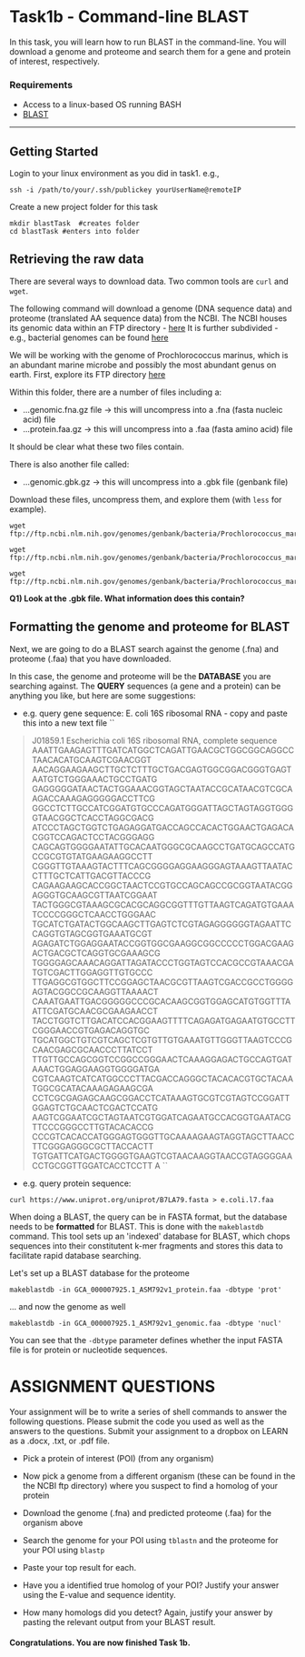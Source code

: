 # Task1b - Command-line BLAST

In this task, you will learn how to run BLAST in the command-line. You will download a genome and proteome and search them for a gene and protein of interest, respectively.

### Requirements

* Access to a linux-based OS running BASH
* [BLAST](https://blast.ncbi.nlm.nih.gov/Blast.cgi?CMD=Web&PAGE_TYPE=BlastDocs&DOC_TYPE=Download)

---

## Getting Started

Login to your linux environment as you did in task1. e.g.,

```
ssh -i /path/to/your/.ssh/publickey yourUserName@remoteIP
```

Create a new project folder for this task

```
mkdir blastTask  #creates folder
cd blastTask #enters into folder
```

## Retrieving the raw data

There are several ways to download data. Two common tools are `curl` and `wget`.

The following command will download a genome (DNA sequence data) and proteome (translated AA sequence data) from the NCBI.
The NCBI houses its genomic data within an FTP directory - [here](ftp://ftp.ncbi.nlm.nih.gov/genomes/genbank)
It is further subdivided - e.g., bacterial genomes can be found [here](ftp://ftp.ncbi.nlm.nih.gov/genomes/genbank/bacteria)

We will be working with the genome of Prochlorococcus marinus, which is an abundant marine microbe and possibly the most abundant genus on earth. First, explore its FTP directory [here](ftp://ftp.ncbi.nlm.nih.gov/genomes/genbank/bacteria/Prochlorococcus_marinus/reference/GCA_000007925.1_ASM792v1)

Within this folder, there are a number of files including a:

* ...genomic.fna.gz file -> this will uncompress into a .fna (fasta nucleic acid) file
* ...protein.faa.gz -> this will uncompress into a .faa (fasta amino acid) file

It should be clear what these two files contain.

There is also another file called:

* ...genomic.gbk.gz -> this will uncompress into a .gbk file (genbank file)


Download these files, uncompress them, and explore them (with `less` for example).

```
wget ftp://ftp.ncbi.nlm.nih.gov/genomes/genbank/bacteria/Prochlorococcus_marinus/reference/GCA_000007925.1_ASM792v1/GCA_000007925.1_ASM792v1_genomic.fna.gz

wget ftp://ftp.ncbi.nlm.nih.gov/genomes/genbank/bacteria/Prochlorococcus_marinus/reference/GCA_000007925.1_ASM792v1/GCA_000007925.1_ASM792v1_genomic.gff.gz

wget ftp://ftp.ncbi.nlm.nih.gov/genomes/genbank/bacteria/Prochlorococcus_marinus/reference/GCA_000007925.1_ASM792v1/GCA_000007925.1_ASM792v1_protein.faa.gz

```

<b>Q1) Look at the .gbk file. What information does this contain? </b>


## Formatting the genome and proteome for BLAST

Next, we are going to do a BLAST search against the genome (.fna) and proteome (.faa) that you have downloaded.

In this case, the genome and proteome will be the <b>DATABASE</b> you are searching against.
The <b>QUERY</b> sequences (a gene and a protein) can be anything you like, but here are some suggestions:

* e.g. query gene sequence: E. coli 16S ribosomal RNA - copy and paste this into a new text file
``
>J01859.1 Escherichia coli 16S ribosomal RNA, complete sequence
AAATTGAAGAGTTTGATCATGGCTCAGATTGAACGCTGGCGGCAGGCCTAACACATGCAAGTCGAACGGT
AACAGGAAGAAGCTTGCTCTTTGCTGACGAGTGGCGGACGGGTGAGTAATGTCTGGGAAACTGCCTGATG
GAGGGGGATAACTACTGGAAACGGTAGCTAATACCGCATAACGTCGCAAGACCAAAGAGGGGGACCTTCG
GGCCTCTTGCCATCGGATGTGCCCAGATGGGATTAGCTAGTAGGTGGGGTAACGGCTCACCTAGGCGACG
ATCCCTAGCTGGTCTGAGAGGATGACCAGCCACACTGGAACTGAGACACGGTCCAGACTCCTACGGGAGG
CAGCAGTGGGGAATATTGCACAATGGGCGCAAGCCTGATGCAGCCATGCCGCGTGTATGAAGAAGGCCTT
CGGGTTGTAAAGTACTTTCAGCGGGGAGGAAGGGAGTAAAGTTAATACCTTTGCTCATTGACGTTACCCG
CAGAAGAAGCACCGGCTAACTCCGTGCCAGCAGCCGCGGTAATACGGAGGGTGCAAGCGTTAATCGGAAT
TACTGGGCGTAAAGCGCACGCAGGCGGTTTGTTAAGTCAGATGTGAAATCCCCGGGCTCAACCTGGGAAC
TGCATCTGATACTGGCAAGCTTGAGTCTCGTAGAGGGGGGTAGAATTCCAGGTGTAGCGGTGAAATGCGT
AGAGATCTGGAGGAATACCGGTGGCGAAGGCGGCCCCCTGGACGAAGACTGACGCTCAGGTGCGAAAGCG
TGGGGAGCAAACAGGATTAGATACCCTGGTAGTCCACGCCGTAAACGATGTCGACTTGGAGGTTGTGCCC
TTGAGGCGTGGCTTCCGGAGCTAACGCGTTAAGTCGACCGCCTGGGGAGTACGGCCGCAAGGTTAAAACT
CAAATGAATTGACGGGGGCCCGCACAAGCGGTGGAGCATGTGGTTTAATTCGATGCAACGCGAAGAACCT
TACCTGGTCTTGACATCCACGGAAGTTTTCAGAGATGAGAATGTGCCTTCGGGAACCGTGAGACAGGTGC
TGCATGGCTGTCGTCAGCTCGTGTTGTGAAATGTTGGGTTAAGTCCCGCAACGAGCGCAACCCTTATCCT
TTGTTGCCAGCGGTCCGGCCGGGAACTCAAAGGAGACTGCCAGTGATAAACTGGAGGAAGGTGGGGATGA
CGTCAAGTCATCATGGCCCTTACGACCAGGGCTACACACGTGCTACAATGGCGCATACAAAGAGAAGCGA
CCTCGCGAGAGCAAGCGGACCTCATAAAGTGCGTCGTAGTCCGGATTGGAGTCTGCAACTCGACTCCATG
AAGTCGGAATCGCTAGTAATCGTGGATCAGAATGCCACGGTGAATACGTTCCCGGGCCTTGTACACACCG
CCCGTCACACCATGGGAGTGGGTTGCAAAAGAAGTAGGTAGCTTAACCTTCGGGAGGGCGCTTACCACTT
TGTGATTCATGACTGGGGTGAAGTCGTAACAAGGTAACCGTAGGGGAACCTGCGGTTGGATCACCTCCTT
A
``

* e.g. query protein sequence: 

``curl https://www.uniprot.org/uniprot/B7LA79.fasta > e.coli.l7.faa``


When doing a BLAST, the query can be in FASTA format, but the database needs to be <b>formatted</b> for BLAST. This is done with the `makeblastdb` command. This tool sets up an 'indexed' database for BLAST, which chops sequences into their constitutent k-mer fragments and stores this data to facilitate rapid database searching.

Let's set up a BLAST database for the proteome

```
makeblastdb -in GCA_000007925.1_ASM792v1_protein.faa -dbtype 'prot'
```

... and now the genome as well

```
makeblastdb -in GCA_000007925.1_ASM792v1_genomic.faa -dbtype 'nucl'
```


You can see that the `-dbtype` parameter defines whether the input FASTA file is for protein or nucleotide sequences.



# ASSIGNMENT QUESTIONS

Your assignment will be to write a series of shell commands to answer the following questions. Please submit the code you used as well as the answers to the questions. Submit your assignment to a dropbox on LEARN as a .docx, .txt, or .pdf file.

* Pick a protein of interest (POI) (from any organism)

* Now pick a genome from a different organism (these can be found in the the NCBI ftp directory) where you suspect to find a homolog of your protein

* Download the genome (.fna) and predicted proteome (.faa) for the organism above

* Search the genome for your POI using `tblastn` and the proteome for your POI using `blastp`

* Paste your top result for each.

* Have you a identified true homolog of your POI? Justify your answer using the E-value and sequence identity.

* How many homologs did you detect? Again, justify your answer by pasting the relevant output from your BLAST result.




#### Congratulations. You are now finished Task 1b.

